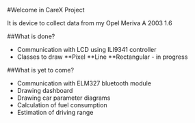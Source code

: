 #Welcome in CareX Project

It is device to collect data from my Opel Meriva A 2003 1.6

##What is done?
* Communication with LCD using ILI9341 controller
* Classes to draw
**Pixel
**Line
**Rectangular - in progress

##What is yet to come?
* Communication with ELM327 bluetooth module
* Drawing dashboard
* Drawing car parameter diagrams
* Calculation of fuel consumption
* Estimation of driving range